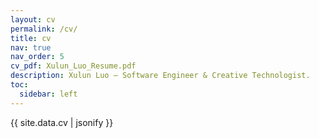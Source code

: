 ```yaml
---
layout: cv
permalink: /cv/
title: cv
nav: true
nav_order: 5
cv_pdf: Xulun_Luo_Resume.pdf 
description: Xulun Luo — Software Engineer & Creative Technologist.
toc:
  sidebar: left
---
```


{{ site.data.cv | jsonify }}
